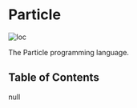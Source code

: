 # Particle
![loc](https://img.shields.io/endpoint?url=https://ghloc.vercel.app/api/zanderlewis/php-particle/badge?filter=.php$&label=Lines%20of%20Code%20(PHP))

The Particle programming language.

## Table of Contents
null
